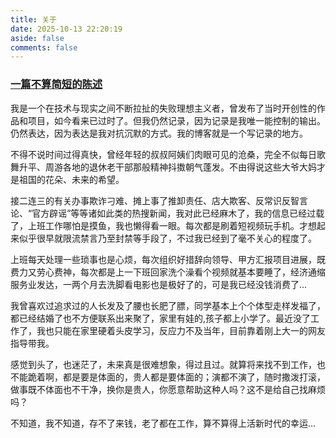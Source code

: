 ```yaml
---
title: 关于
date: 2025-10-13 22:20:19
aside: false
comments: false
---
```


### [一篇不算简短的陈述](https://hoochanlon.github.io/hoochanlon)

我是一个在技术与现实之间不断拉扯的失败理想主义者，曾发布了当时开创性的作品和项目，如今看来已过时了。但我仍然记录，因为记录是我唯一能控制的输出。仍然表达，因为表达是我对抗沉默的方式。我的博客就是一个写记录的地方。

不得不说时间过得真快，曾经年轻的叔叔阿姨们肉眼可见的沧桑，完全不似每日歌舞升平、周游各地的退休老干部那般精神抖擞朝气蓬发。不由得说这些大爷大妈才是祖国的花朵、未来的希望。

接二连三的有关办事欺诈刁难、摊上事了推卸责任、店大欺客、反常识反智言论、“官方辟谣”等等诸如此类的热搜新闻，我对此已经麻木了，我的信息已经过载了，上班工作哪怕是摸鱼，我也懒得看一眼。每次都是刷着短视频玩手机。才想起来似乎很早就限流禁言乃至封禁等手段了，不过我已经到了毫不关心的程度了。

上班每天处理一些琐事也是心烦，每次组织好措辞向领导、甲方汇报项目进展，既费力又劳心费神，每次都是上一下班回家洗个澡看个视频就基本要睡了，经济通缩服务业发达，一两个月去洗脚看电影也是极好了的，可是我已经没钱消费了...

我曾喜欢过追求过的人长发及了腰也长肥了膘，同学基本上个个体型走样发福了，都已经结婚了也不方便联系出来聚了，家里有娃的,孩子都上小学了。最近没了工作了，我也只能在家里硬着头皮学习，反应力不及当年，目前靠着刚上大一的网友指导带我。

感觉到头了，也迷茫了，未来真是很难想象，得过且过。就算将来找不到工作，也不能跪着啊，都是要是体面的，贵人都是要体面的；演都不演了，随时撒泼打滚，做事既不体面也不干净，换你是贵人，你愿意帮助这种人吗？这不是给自己找麻烦吗？

不知道，我不知道，存不了来钱，老了都在工作，算不算得上活新时代的幸运...